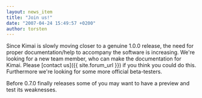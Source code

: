 ```yaml
---
layout: news_item
title: "Join us!"
date: "2007-04-24 15:49:57 +0200"
author: torsten
---
```


Since Kimai is slowly moving closer to a genuine 1.0.0 release, the need for proper documentation/help to accompany the software is increasing.
We're looking for a new team member, who can make the documentation for Kimai.
Please [contact us]({{ site.forum_url }}) if you think you could do this.
Furthermore we're looking for some more official beta-testers.

Before 0.7.0 finally releases some of you may want to have a preview and test its weaknesses.